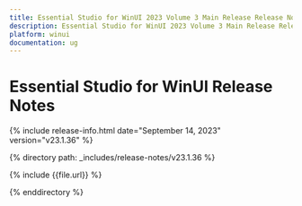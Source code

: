```yaml
---
title: Essential Studio for WinUI 2023 Volume 3 Main Release Release Notes  
description: Essential Studio for WinUI 2023 Volume 3 Main Release Release Notes  
platform: winui
documentation: ug
---
```


# Essential Studio for WinUI  Release Notes  

{% include release-info.html date="September 14, 2023"  version="v23.1.36" %} 

{% directory path: _includes/release-notes/v23.1.36 %}

{% include {{file.url}} %}

{% enddirectory %}
